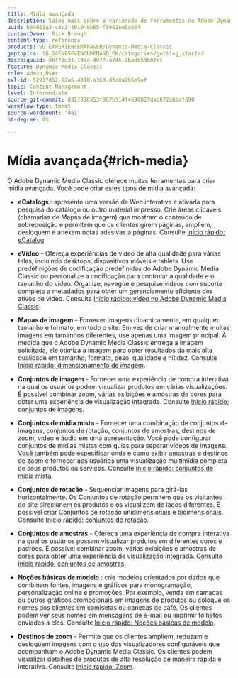```yaml
---
title: Mídia avançada
description: Saiba mais sobre a variedade de ferramentas no Adobe Dynamic Media Classic que podem ajudá-lo a criar mídia avançada.
uuid: b64981a3-c3c2-4010-9b65-f9982ea0a664
contentOwner: Rick Brough
content-type: reference
products: SG_EXPERIENCEMANAGER/Dynamic-Media-Classic
geptopics: SG_SCENESEVENONDEMAND_PK/categories/getting_started
discoiquuid: 86f72d31-19aa-4077-a746-2badb53b02ec
feature: Dynamic Media Classic
role: Admin,User
exl-id: 52937d52-92a6-4310-a363-d3c8a266e9ef
topic: Content Management
level: Intermediate
source-git-commit: d82f816553f807b514f4690827dab672a6baf690
workflow-type: tm+mt
source-wordcount: '461'
ht-degree: 0%

---
```


# Mídia avançada{#rich-media}

O Adobe Dynamic Media Classic oferece muitas ferramentas para criar mídia avançada. Você pode criar estes tipos de mídia avançada:

* **eCatalogs** : apresente uma versão da Web interativa e ativada para pesquisa do catálogo ou outro material impresso. Crie áreas clicáveis (chamadas de Mapas de imagem) que mostram o conteúdo de sobreposição e permitem que os clientes girem páginas, ampliem, desloquem e anexem notas adesivas a páginas.
Consulte [Início rápido: eCatalog](/help/using/quick-start-ecatalog.md).

* **eVideo** - Ofereça experiências de vídeo de alta qualidade para várias telas, incluindo desktops, dispositivos móveis e tablets. Use predefinições de codificação predefinidas do Adobe Dynamic Media Classic ou personalize a codificação para controlar a qualidade e o tamanho do vídeo. Organize, navegue e pesquise vídeos com suporte completo a metadados para obter um gerenciamento eficiente dos ativos de vídeo.
Consulte [Início rápido: vídeo no Adobe Dynamic Media Classic](/help/using/quick-start-video.md).

* **Mapas de imagem** - Fornecer imagens dinamicamente, em qualquer tamanho e formato, em todo o site. Em vez de criar manualmente muitas imagens em tamanhos diferentes, use apenas uma imagem principal. À medida que o Adobe Dynamic Media Classic entrega a imagem solicitada, ele otimiza a imagem para obter resultados da mais alta qualidade em tamanho, formato, peso, qualidade e nitidez.
Consulte [Início rápido: dimensionamento de imagem](/help/using/quick-start-image-sizing.md).

* **Conjuntos de imagem** - Fornecer uma experiência de compra interativa na qual os usuários podem visualizar produtos em várias visualizações. É possível combinar zoom, várias exibições e amostras de cores para obter uma experiência de visualização integrada.
Consulte [Início rápido: conjuntos de imagens](/help/using/quick-start-image-sets.md).

* **Conjuntos de mídia mista** - Fornecer uma combinação de conjuntos de imagens, conjuntos de rotação, conjuntos de amostras, destinos de zoom, vídeo e áudio em uma apresentação. Você pode configurar conjuntos de mídias mistas com guias para separar vídeos de imagens. Você também pode especificar onde e como exibir amostras e destinos de zoom e fornecer aos usuários uma visualização multimídia completa de seus produtos ou serviços.
Consulte [Início rápido: conjuntos de mídia mista](/help/using/quick-start-mixed-media-sets.md).

* **Conjuntos de rotação** - Sequenciar imagens para girá-las horizontalmente. Os Conjuntos de rotação permitem que os visitantes do site direcionem os produtos e os visualizem de lados diferentes. É possível criar Conjuntos de rotação unidimensionais e bidimensionais.
Consulte [Início rápido: conjuntos de rotação](/help/using/quick-start-spin-sets.md).

* **Conjuntos de amostras** - Ofereça uma experiência de compra interativa na qual os usuários possam visualizar produtos em diferentes cores e padrões. É possível combinar zoom, várias exibições e amostras de cores para obter uma experiência de visualização integrada.
Consulte [Início rápido: conjuntos de amostras](/help/using/quick-start-swatch-sets.md).

* **Noções básicas de modelo** : crie modelos orientados por dados que combinam fontes, imagens e gráficos para monogramação, personalização online e promoções. Por exemplo, venda em camadas ou outros gráficos promocionais em imagens de produtos ou coloque os nomes dos clientes em camisetas ou canecas de café. Os clientes podem ver seus nomes em mensagens de e-mail ou imprimir folhetos enviados a eles.
Consulte [Início rápido: Noções básicas de modelo](/help/using/quick-start-template-basics.md).

* **Destinos de zoom** - Permite que os clientes ampliem, reduzam e desloquem imagens com o uso dos visualizadores configuráveis que acompanham o Adobe Dynamic Media Classic. Os clientes podem visualizar detalhes de produtos de alta resolução de maneira rápida e interativa.
Consulte [Início rápido: Zoom](/help/using/quick-start-zoom.md).
